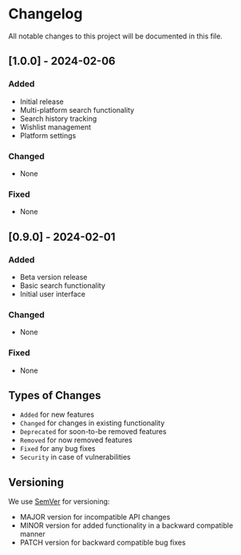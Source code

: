 # Changelog

All notable changes to this project will be documented in this file.

## [1.0.0] - 2024-02-06

### Added
- Initial release
- Multi-platform search functionality
- Search history tracking
- Wishlist management
- Platform settings

### Changed
- None

### Fixed
- None

## [0.9.0] - 2024-02-01

### Added
- Beta version release
- Basic search functionality
- Initial user interface

### Changed
- None

### Fixed
- None

## Types of Changes

- `Added` for new features
- `Changed` for changes in existing functionality
- `Deprecated` for soon-to-be removed features
- `Removed` for now removed features
- `Fixed` for any bug fixes
- `Security` in case of vulnerabilities

## Versioning

We use [SemVer](http://semver.org/) for versioning:
- MAJOR version for incompatible API changes
- MINOR version for added functionality in a backward compatible manner
- PATCH version for backward compatible bug fixes

